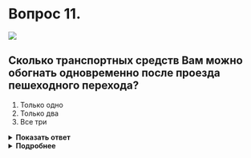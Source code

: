 # Вопрос 11.

![](https://s.drom.ru/i24227/pdd/tickets/2016/1542608506.jpg)

## Сколько транспортных средств Вам можно обогнать одновременно после проезда пешеходного перехода?

1. Только одно
2. Только два
3. Все три

<details>
<summary><b>Показать ответ</b></summary>
Правильный ответ: 3
</details>
<details>
<summary><b>Подробнее</b></summary>
Правилами не оговаривается количество обгоняемых транспортных средств. Запрещается обгон на пешеходных переходах. Факторов, запрещающих обгон, нет. Можете обогнать все три ТС. Но всегда следует помнить: обгон – классический вид риска водителя.
(Пункты 1.2, 11.1, 11.4 ПДД)
</details>